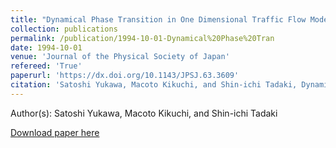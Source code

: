 ```yaml
---
title: "Dynamical Phase Transition in One Dimensional Traffic Flow Model with Blockage"
collection: publications
permalink: /publication/1994-10-01-Dynamical%20Phase%20Tran
date: 1994-10-01
venue: 'Journal of the Physical Society of Japan'
refereed: 'True'
paperurl: 'https://dx.doi.org/10.1143/JPSJ.63.3609'
citation: 'Satoshi Yukawa, Macoto Kikuchi, and Shin-ichi Tadaki, Dynamical Phase Transition in One Dimensional Traffic Flow Model with Blockage, Journal of the Physical Society of Japan, <b>63</b>, 3609-3618, (1994)'
---
```


Author(s): Satoshi Yukawa, Macoto Kikuchi, and Shin-ichi Tadaki


<a href='https://dx.doi.org/10.1143/JPSJ.63.3609'>Download paper here</a>
